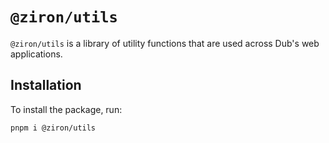 # `@ziron/utils`

`@ziron/utils` is a library of utility functions that are used across Dub's web applications.

## Installation

To install the package, run:

```bash
pnpm i @ziron/utils
```
